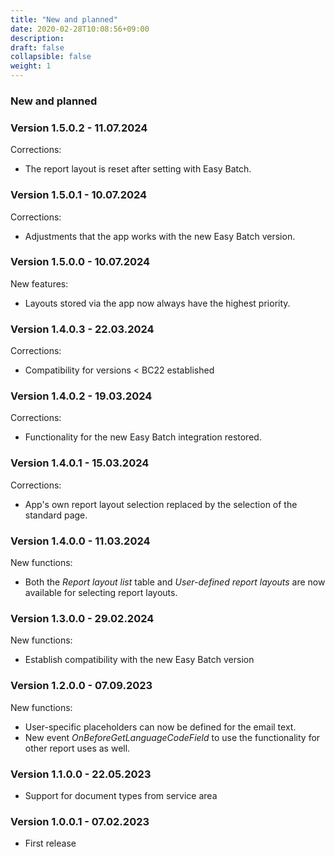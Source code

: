 ```yaml
---
title: "New and planned"
date: 2020-02-28T10:08:56+09:00
description: 
draft: false
collapsible: false
weight: 1
---
```


### New and planned

### Version 1.5.0.2 - 11.07.2024
Corrections:
- The report layout is reset after setting with Easy Batch.

### Version 1.5.0.1 - 10.07.2024
Corrections:
- Adjustments that the app works with the new Easy Batch version.

### Version 1.5.0.0 - 10.07.2024
New features:
- Layouts stored via the app now always have the highest priority.

### Version 1.4.0.3 - 22.03.2024
Corrections:
- Compatibility for versions < BC22 established

### Version 1.4.0.2 - 19.03.2024
Corrections:
- Functionality for the new Easy Batch integration restored.

### Version 1.4.0.1 - 15.03.2024
Corrections:
- App's own report layout selection replaced by the selection of the standard page.

### Version 1.4.0.0 - 11.03.2024
New functions:
- Both the *Report layout list* table and *User-defined report layouts* are now available for selecting report layouts.

### Version 1.3.0.0 - 29.02.2024
New functions:
- Establish compatibility with the new Easy Batch version

### Version 1.2.0.0 - 07.09.2023
New functions:
- User-specific placeholders can now be defined for the email text.
- New event *OnBeforeGetLanguageCodeField* to use the functionality for other report uses as well.

### Version 1.1.0.0 - 22.05.2023
- Support for document types from service area

### Version 1.0.0.1 - 07.02.2023
- First release
